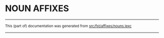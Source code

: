 
# NOUN AFFIXES

* * *

<small>This (part of) documentation was generated from [src/fst/affixes/nouns.lexc](https://github.com/giellalt/lang-zul-x-exp/blob/main/src/fst/affixes/nouns.lexc)</small>

---

